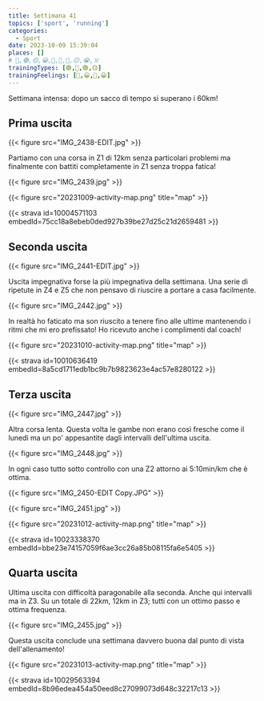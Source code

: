 ```yaml
---
title: Settimana 41
topics: ['sport', 'running']
categories:
  - Sport
date: 2023-10-09 15:39:04
places: []
# 🔴,🟢,🟡,😀,🙁,🫤,🙂,😐,😭,☠️
trainingTypes: [🟢,🔴,🟢,🟡]
trainingFeelings: [🙂,😀,🙂,😀]
---
```

Settimana intensa: dopo un sacco di tempo si superano i 60km!
<!--more-->

## Prima uscita

{{< figure src="IMG_2438-EDIT.jpg" >}}

Partiamo con una corsa in Z1 di 12km senza particolari problemi ma finalmente con battiti completamente in Z1 senza troppa fatica!

{{< figure src="IMG_2439.jpg" >}}

{{< figure src="20231009-activity-map.png" title="map" >}}

{{< strava id=10004571103 embedId=75cc18a8ebeb0ded927b39be27d25c21d2659481 >}}

## Seconda uscita

{{< figure src="IMG_2441-EDIT.jpg" >}}

Uscita impegnativa forse la più impegnativa della settimana. Una serie di ripetute in Z4 e Z5 che non pensavo di riuscire a portare a casa facilmente.

{{< figure src="IMG_2442.jpg" >}}

In realtà ho faticato ma son riuscito a tenere fino alle ultime mantenendo i ritmi che mi ero prefissato!
Ho ricevuto anche i complimenti dal coach!

{{< figure src="20231010-activity-map.png" title="map" >}}

{{< strava id=10010636419 embedId=8a5cd1711edb1bc9b7b9823623e4ac57e8280122 >}}

## Terza uscita

{{< figure src="IMG_2447.jpg" >}}

Altra corsa lenta. Questa volta le gambe non erano così fresche come il lunedì ma un po' appesantite dagli intervalli dell'ultima uscita.

{{< figure src="IMG_2448.jpg" >}}

In ogni caso tutto sotto controllo con una Z2 attorno ai 5:10min/km che è ottima.

{{< figure src="IMG_2450-EDIT Copy.JPG" >}}

{{< figure src="IMG_2451.jpg" >}}

{{< figure src="20231012-activity-map.png" title="map" >}}

{{< strava id=10023338370 embedId=bbe23e74157059f6ae3cc26a85b08115fa6e5405 >}}

## Quarta uscita
Ultima uscita con difficoltà paragonabile alla seconda. Anche qui intervalli ma in Z3. Su un totale di 22km, 12km in Z3; tutti con un ottimo passo e ottima frequenza.

{{< figure src="IMG_2455.jpg" >}}

Questa uscita conclude una settimana davvero buona dal punto di vista dell'allenamento!

{{< figure src="20231013-activity-map.png" title="map" >}}

{{< strava id=10029563394 embedId=8b96edea454a50eed8c27099073d648c32217c13 >}}

